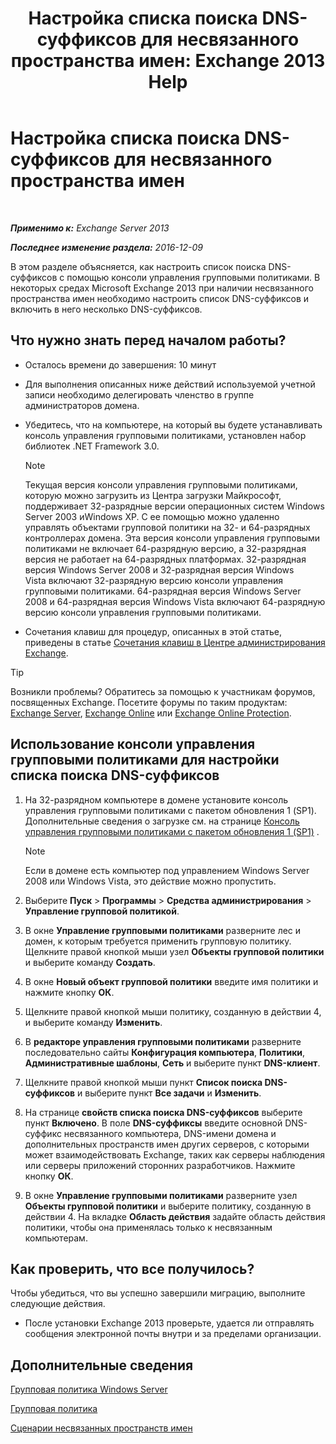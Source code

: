 ﻿---
title: 'Настройка списка поиска DNS-суффиксов для несвязанного пространства имен: Exchange 2013 Help'
TOCTitle: Настройка списка поиска DNS-суффиксов для несвязанного пространства имен
ms:assetid: cfa715ac-7b69-47c3-b206-933ec2cf677b
ms:mtpsurl: https://technet.microsoft.com/ru-ru/library/Bb847901(v=EXCHG.150)
ms:contentKeyID: 50489110
ms.date: 04/30/2018
mtps_version: v=EXCHG.150
ms.translationtype: HT
---

# Настройка списка поиска DNS-суффиксов для несвязанного пространства имен

 

_**Применимо к:** Exchange Server 2013_

_**Последнее изменение раздела:** 2016-12-09_

В этом разделе объясняется, как настроить список поиска DNS-суффиксов с помощью консоли управления групповыми политиками. В некоторых средах Microsoft Exchange 2013 при наличии несвязанного пространства имен необходимо настроить список DNS-суффиксов и включить в него несколько DNS-суффиксов.

## Что нужно знать перед началом работы?

  - Осталось времени до завершения: 10 минут

  - Для выполнения описанных ниже действий используемой учетной записи необходимо делегировать членство в группе администраторов домена.

  - Убедитесь, что на компьютере, на который вы будете устанавливать консоль управления групповыми политиками, установлен набор библиотек .NET Framework 3.0.
    
    > [!NOTE]  
    > Текущая версия консоли управления групповыми политиками, которую можно загрузить из Центра загрузки Майкрософт, поддерживает 32-разрядные версии операционных систем Windows Server 2003 иWindows XP. С ее помощью можно удаленно управлять объектами групповой политики на 32- и 64-разрядных контроллерах домена. Эта версия консоли управления групповыми политиками не включает 64-разрядную версию, а 32-разрядная версия не работает на 64-разрядных платформах. 32-разрядная версия Windows Server 2008 и 32-разрядная версия Windows Vista включают 32-разрядную версию консоли управления групповыми политиками. 64-разрядная версия Windows Server 2008 и 64-разрядная версия Windows Vista включают 64-разрядную версию консоли управления групповыми политиками.


  - Сочетания клавиш для процедур, описанных в этой статье, приведены в статье [Сочетания клавиш в Центре администрирования Exchange](keyboard-shortcuts-in-the-exchange-admin-center-exchange-online-protection-help.md).

> [!TIP]  
> Возникли проблемы? Обратитесь за помощью к участникам форумов, посвященных Exchange. Посетите форумы по таким продуктам: <a href="https://go.microsoft.com/fwlink/p/?linkid=60612">Exchange Server</a>, <a href="https://go.microsoft.com/fwlink/p/?linkid=267542">Exchange Online</a> или <a href="https://go.microsoft.com/fwlink/p/?linkid=285351">Exchange Online Protection</a>.


## Использование консоли управления групповыми политиками для настройки списка поиска DNS-суффиксов

1.  На 32-разрядном компьютере в домене установите консоль управления групповыми политиками с пакетом обновления 1 (SP1). Дополнительные сведения о загрузке см. на странице [Консоль управления групповыми политиками с пакетом обновления 1 (SP1)](https://go.microsoft.com/fwlink/p/?linkid=100126) .
    
    > [!NOTE]  
    > Если в домене есть компьютер под управлением Windows Server 2008 или Windows Vista, это действие можно пропустить.


2.  Выберите **Пуск** \> **Программы** \> **Средства администрирования** \> **Управление групповой политикой**.

3.  В окне **Управление групповыми политиками** разверните лес и домен, к которым требуется применить групповую политику. Щелкните правой кнопкой мыши узел **Объекты групповой политики** и выберите команду **Создать**.

4.  В окне **Новый объект групповой политики** введите имя политики и нажмите кнопку **ОК**.

5.  Щелкните правой кнопкой мыши политику, созданную в действии 4, и выберите команду **Изменить**.

6.  В **редакторе управления групповыми политиками** разверните последовательно сайты **Конфигурация компьютера**, **Политики**, **Административные шаблоны**, **Сеть** и выберите пункт **DNS-клиент**.

7.  Щелкните правой кнопкой мыши пункт **Список поиска DNS-суффиксов** и выберите пункт **Все задачи** и **Изменить**.

8.  На странице **свойств списка поиска DNS-суффиксов** выберите пункт **Включено**. В поле **DNS-суффиксы** введите основной DNS-суффикс несвязанного компьютера, DNS-имени домена и дополнительных пространств имен других серверов, с которыми может взаимодействовать Exchange, таких как серверы наблюдения или серверы приложений сторонних разработчиков. Нажмите кнопку **ОК**.

9.  В окне **Управление групповыми политиками** разверните узел **Объекты групповой политики** и выберите политику, созданную в действии 4. На вкладке **Область действия** задайте область действия политики, чтобы она применялась только к несвязанным компьютерам.

## Как проверить, что все получилось?

Чтобы убедиться, что вы успешно завершили миграцию, выполните следующие действия.

  - После установки Exchange 2013 проверьте, удается ли отправлять сообщения электронной почты внутри и за пределами организации.

## Дополнительные сведения

[Групповая политика Windows Server](https://go.microsoft.com/fwlink/p/?linkid=100128)

[Групповая политика](https://go.microsoft.com/fwlink/?linkid=268043)

[Сценарии несвязанных пространств имен](disjoint-namespace-scenarios-exchange-2013-help.md)

